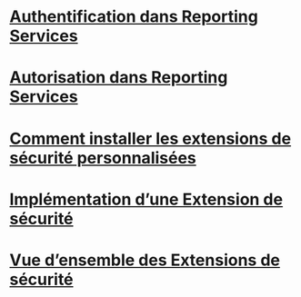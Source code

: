 # [Authentification dans Reporting Services](authentication-in-reporting-services.md)
# [Autorisation dans Reporting Services](authorization-in-reporting-services.md)
# [Comment installer les extensions de sécurité personnalisées](how-to-install-custom-security-extensions.md)
# [Implémentation d’une Extension de sécurité](implementing-a-security-extension.md)
# [Vue d’ensemble des Extensions de sécurité](security-extensions-overview.md)
